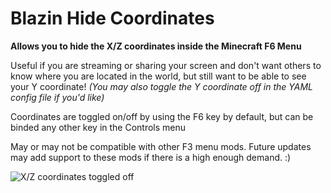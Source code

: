 # Blazin Hide Coordinates

**Allows you to hide the X/Z coordinates inside the Minecraft F6 Menu**

Useful if you are streaming or sharing your screen and don't want others to know where you are located in the world, but still want to be able to see your Y coordinate!
_(You may also toggle the Y coordinate off in the YAML config file if you'd like)_

Coordinates are toggled on/off by using the F6 key by default, but can be binded any other key in the Controls menu

May or may not be compatible with other F3 menu mods. Future updates may add support to these mods if there is a high enough demand. :)

![X/Z coordinates toggled off](https://cdn.modrinth.com/data/cached_images/0e9ea2634068851f399ed5b0d1d24bcf87e05ded.png)
